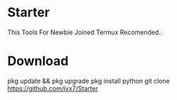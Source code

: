 # Starter
This Tools For Newbie Joined Termux Recomended.. 
# Download
pkg update && pkg upgrade
pkg install python
git clone https://github.com/ivx7/Starter
